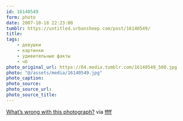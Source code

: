 ```yaml
---
id: 16140549
form: photo
date: 2007-10-18 22:23:00
tumblr: https://untitled.urbansheep.com/post/16140549/
title:
tags:
    - девушки
    - картинки
    - удивительные факты
    - чб
photo_original_url: https://64.media.tumblr.com/16140549_500.jpg
photo: "@/assets/media/16140549.jpg"
photo_caption:
photo_source:
photo_source_url:
photo_source_title:
---
```


<p><a href="http://mrlim.isthebest.net/2007/10/02/whats-wrong-with-this-photograph/">What’s wrong with this photograph?</a> via <a href="http://ffffound.com/image/a7493c5a06bc3248d4fd7e26590b3751a6b347d3">ffff</a></p>
